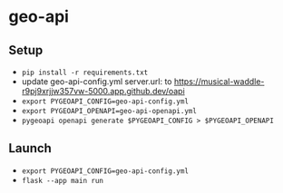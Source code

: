 # geo-api

## Setup

* `pip install -r requirements.txt`
* update geo-api-config.yml server.url: to https://musical-waddle-r9pj9xrjjw357vw-5000.app.github.dev/oapi
* `export PYGEOAPI_CONFIG=geo-api-config.yml`
* `export PYGEOAPI_OPENAPI=geo-api-openapi.yml`
* `pygeoapi openapi generate $PYGEOAPI_CONFIG > $PYGEOAPI_OPENAPI`

## Launch

* `export PYGEOAPI_CONFIG=geo-api-config.yml`
* `flask --app main run`
